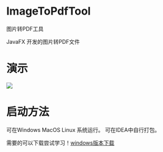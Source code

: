 # ImageToPdfTool
图片转PDF工具

JavaFX 开发的图片转PDF文件

# 演示
![](https://github.com/HarryBlackCatQAQ/Image/blob/main/ImageToPdf/mian.png)


# 启动方法 #

可在Windows MacOS Linux 系统运行。 可在IDEA中自行打包。

需要的可以下载尝试学习！[windows版本下载](https://github.com/HarryBlackCatQAQ/ImageToPdfTool/releases)